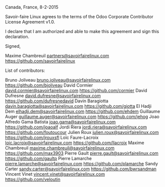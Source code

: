 Canada, France, 8-2-2015

Savoir-faire Linux agrees to the terms of the Odoo Corporate Contributor License
Agreement v1.0.

I declare that I am authorized and able to make this agreement and sign this
declaration.

Signed,

Maxime Chambreuil partners@savoirfairelinux.com https://github.com/savoirfairelinux

List of contributors:

Bruno Joliveau bruno.joliveau@savoirfairelinux.com https://github.com/bjoliveau
David Cormier david.cormier@savoirfairelinux.com https://github.com/cormier
David Dufresne david.dufresne@savoirfairelinux.com https://github.com/dufresnedavid
Davin Baragiotta davin.baragiotta@savoirfairelinux.com https://github.com/giotta
El Hadji Dem elhadji.dem@savoirfairelinux.com https://github.com/ehdem
Guillaume Auger guillaume.auger@savoirfairelinux.com https://github.com/jehog
Joao Alfredo Gama Batista joao.gama@savoirfairelinux.com https://github.com/joaoalf
Jordi Riera jordi.riera@savoirfairelinux.com https://github.com/foutoucour
Julien Roux julien.roux@savoirfairelinux.com https://github.com/jrouxsfl
Loïc Faure-Lacroix loic.lacroix@savoirfairelinux.com https://github.com/llacroix
Maxime Chambreuil maxime.chambreuil@savoirfairelinux.com https://github.com/max3903
Pierre Gault pierre.gault@savoirfairelinux.com https://github.com/gaultp
Pierre Lamarche pierre.lamarche@savoirfairelinux.com https://github.com/plamarche
Sandy Carter sandy.carter@savoirfairelinux.com https://github.com/bwrsandman
Vincent Vinet vincent.vinet@savoirfairelinux.com https://github.com/veloutin
